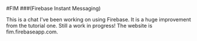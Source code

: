 #FIM
###(Firebase Instant Messaging)

This is a chat I've been working on using Firebase. It is  a huge improvement from the tutorial one. Still a work in progress! The website is fim.firebaseapp.com.
